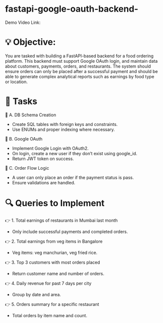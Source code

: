 # fastapi-google-oauth-backend-

Demo Video Link:

# 💡 Objective:
You are tasked with building a FastAPI-based backend for a food ordering platform. This
backend must support Google OAuth login, and maintain data about customers, payments,
orders, and restaurants. The system should ensure orders can only be placed after a
successful payment and should be able to generate complex analytical reports such as
earnings by food type or location.

# 🧪 Tasks
📌 A. DB Schema Creation
- Create SQL tables with foreign keys and constraints.
- Use ENUMs and proper indexing where necessary.

📌 B. Google OAuth
- Implement Google Login with OAuth2.
- On login, create a new user if they don’t exist using google_id.
- Return JWT token on success.

📌 C. Order Flow Logic
- A user can only place an order if the payment status is pass.
- Ensure validations are handled.

# 🔍 Queries to Implement
👉 1. Total earnings of restaurants in Mumbai last month
- Only include successful payments and completed orders.

👉 2. Total earnings from veg items in Bangalore
- Veg items: veg manchurian, veg fried rice.

👉 3. Top 3 customers with most orders placed
- Return customer name and number of orders.

👉 4. Daily revenue for past 7 days per city
- Group by date and area.

👉 5. Orders summary for a specific restaurant
- Total orders by item name and count.
